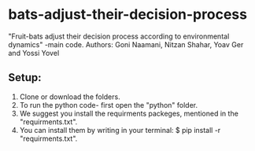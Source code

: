 # bats-adjust-their-decision-process
"Fruit-bats adjust their decision process according to environmental dynamics" -main code.
Authors:  Goni Naamani, Nitzan Shahar, Yoav Ger and Yossi Yovel

## Setup:
1. Clone or download the folders.
2. To run the python code- first open the "python" folder.
3. We suggest you install the requirments packeges, mentioned in the "requirments.txt".
4. You can install them by writing in your terminal: $ pip install -r "requirments.txt".
